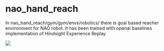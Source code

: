 # nao_hand_reach
In nao_hand_reach/gym/gym/envs/robotics/  there is goal based reacher environment for NAO robot. 
It has been trained with openai baselines implementation of Hindsight Experience Replay

![](https://github.com/sandipan1/nao_hand_reach/blob/master/hand.gif)


